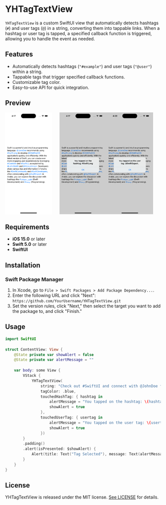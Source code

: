 # YHTagTextView

`YHTagTextView` is a custom SwiftUI view that automatically detects hashtags (`#`) and user tags (`@`) in a string, converting them into tappable links. When a hashtag or user tag is tapped, a specified callback function is triggered, allowing you to handle the event as needed.

## Features

- Automatically detects hashtags (`"#example"`) and user tags (`"@user"`) within a string.
- Tappable tags that trigger specified callback functions.
- Customizable tag color.
- Easy-to-use API for quick integration.

## Preview
<div style="display: flex; align-items: center;"> 
    <img src="https://raw.githubusercontent.com/yonghwinam/YHTagTextView/main/Example/Example/Preview%20Content/Preview%20Assets.xcassets/preview_001.imageset/preview_001.png" alt="Preview1" style="width: 30%; margin-right: 5%;"> 
    <img src="https://raw.githubusercontent.com/yonghwinam/YHTagTextView/main/Example/Example/Preview%20Content/Preview%20Assets.xcassets/preview_002.imageset/preview_002.png" alt="Preview2" style="width: 30%;">
    <img src="https://raw.githubusercontent.com/yonghwinam/YHTagTextView/main/Example/Example/Preview%20Content/Preview%20Assets.xcassets/preview_003.imageset/preview_003.png" alt="Preview2" style="width: 30%;">
</div>

## Requirements

- **iOS 15.0** or later
- **Swift 5.0** or later
- **SwiftUI**

## Installation

### Swift Package Manager

1. In Xcode, go to `File > Swift Packages > Add Package Dependency...`.
2. Enter the following URL and click "Next":
`https://github.com/YourUsername/YHTagTextView.git`   
3. Set the version rules, click "Next," then select the target you want to add the package to, and click "Finish."

## Usage

```swift
import SwiftUI

struct ContentView: View {
    @State private var showAlert = false
    @State private var alertMessage = ""

    var body: some View {
        VStack {
            YHTagTextView(
                string: "Check out #SwiftUI and connect with @JohnDoe for more details!",
                tagColor: .blue,
                touchedHashTag: { hashtag in
                    alertMessage = "You tapped on the hashtag: \(hashtag)"
                    showAlert = true
                },
                touchedUserTag: { usertag in
                    alertMessage = "You tapped on the user tag: \(usertag)"
                    showAlert = true
                })
        }
        .padding()
        .alert(isPresented: $showAlert) {
            Alert(title: Text("Tag Selected"), message: Text(alertMessage), dismissButton: .default(Text("OK")))
        }
    }
}
```

## License

YHTagTextView is released under the MIT license. [See LICENSE](https://github.com/yonghwinam/YHTagTextView/blob/main/LICENSE) for details.
